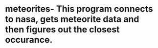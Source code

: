 # meteorites- This program connects to nasa, gets meteorite data and then figures out the closest occurance.

